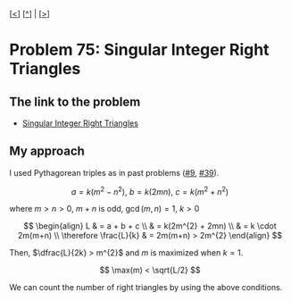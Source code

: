 \[[<](./p0074.md)] \[[^](../README.md)] | \[[>](./p0076.md)]

# Problem 75: Singular Integer Right Triangles

## The link to the problem

- [Singular Integer Right Triangles](https://projecteuler.net/problem=75)

## My approach

I used Pythagorean triples as in past problems ([#9](./p0009.md), [#39](./p0039.md)).

$$
a = k(m^{2} - n^{2}), \ b = k(2mn), \ c = k(m^{2} + n^{2})
$$

where $m > n > 0, \ m + n \text{ is odd,} \ \gcd(m, n) = 1, \ k > 0$

$$
\begin{align}
L & = a + b + c \\
  & = k(2m^{2} + 2mn) \\
  & = k \cdot 2m(m+n) \\
\therefore \frac{L}{k} & = 2m(m+n) > 2m^{2}
\end{align}
$$

Then, $\dfrac{L}{2k} > m^{2}$ and $m$ is maximized when $k=1$.

$$
\max(m) < \sqrt{L/2}
$$

We can count the number of right triangles by using the above conditions.

